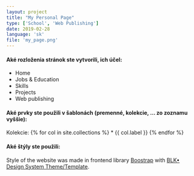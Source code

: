```yaml
---
layout: project
title: "My Personal Page"
type: ['School', 'Web Publishing']
date: 2019-02-28
language: 'sk'
file: 'my_page.png'
---
```


#### Aké rozloženia stránok ste vytvorili, ich účel:
 * Home
 * Jobs & Education
 * Skills
 * Projects
 * Web publishing


#### Aké prvky ste použili v šablonách (premenné, kolekcie, … zo zoznamu vyššie):
Kolekcie:
{% for col in site.collections %} * {{ col.label }}
{% endfor %}


#### Aké štýly ste použili:

Style of the website was made in frontend library [Boostrap](https://getbootstrap.com/) with [BLK• Design System Theme/Template](https://www.creative-tim.com/product/blk-design-system#).


